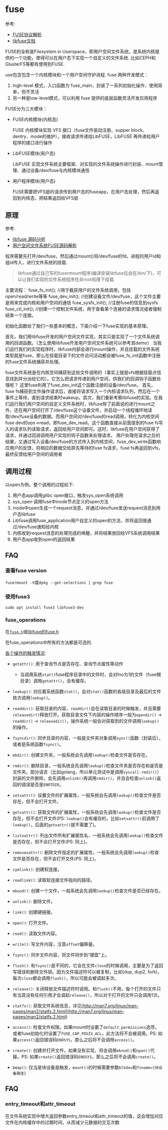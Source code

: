 # fuse
参考:
- [FUSE协议解析](http://blog.mingforpc.me/2018/11/30/FUSE%E5%8D%8F%E8%AE%AE%E8%A7%A3%E6%9E%90/)
- [libfuse文档](https://libfuse.github.io/doxygen/index.html)

FUSE的全称是Filesystem in Userspace，即用户空间文件系统，是系统内核提供的一个功能，使得可以在用户态下实现一个自定义的文件系统. 比如CEPH和GlusterFS等都有使用到FUSE.

use包含包含一个内核模块和一个用户空间守护进程. fuse 两种开发模式：
1. high-level 模式，入口函数为 fuse_main，封装了一系列初始化操作，使用简单，但不灵活
1. 另一种是low-level模式，可以利用 fuse 提供的底层函数灵活开发应用程序

FUSE分为三大模块：
- FUSE内核模块(内核态)

    FUSE 内核模块实现 VFS 接口（fuse文件驱动注册、supper block、dentry、inode的维护），接收请求传递给LibFUSE，LibFUSE 再传递给用户程序的接口进行操作
- LibFUSE模块(用户态)

    LibFUSE 实现文件系统主要框架、对实现的文件系统操作进行封装、mount管理、通过设备/dev/fuse与内核模块通信
- 用户程序模块(用户态)

    FUSE需要把VFS层的请求传到用户态的fuseapp，在用户态处理，然后再返回到内核态，把结果返回给VFS层

## 原理
参考:
- [libfuse 源码分析](https://blog.csdn.net/zhonglinzhang/article/details/104262658)
- [用户空间文件系统FUSE源码解析](https://www.geek-share.com/detail/2499981020.html)

程序需要先打开/dev/fuse，然后通过mount()将/dev/fuse的fd，进程的用户id和组id传入，进行文件系统的挂载.

> libfuse通过自己写的fusermount程序(编译安装libfuse后会在/bin/下)，可以让我们实现的文件系统程序在非root权限下挂载.

主要流程：
fuse_fs_init(); //用于截获用户的文件系统调用，包括open/read/write等等
fuse_dev_init(); //创建设备文件/dev/fuse，这个文件主要是用来完成内核和用户空间的通信
fuse_sysfs_init(); //注册fuse的信息到sysfs
fuse_ctl_init(); //创建一个控制文件系统，用于查看某个连接的请求情况或者强制结束一个连接。

初始化函数给了我们一些基本的概念，下面介绍一下fuse实现的基本原理。

首先，我们用libfuse开发的用户空间文件实现，其实只是实现了一个文件系统调用的回调函数。（怎么使用libfuse开发用户空间文件系统可以参考其demo）
当我们运行我们的实现程序时，libfuse内部会进行mount操作，并且挂载的文件系统类型就是fuse，那么在挂载目录下的文件访问活动都会被fuse_fs_init函数中注册的fuse文件系统捕获并处理。

fuse文件系统是在内核空间捕获到这些文件调用的（事实上就是vfs根据挂载点信息找到并分派给它的）。它怎么把请求传递到用户空间，供我们的回调钩子函数处理呢？
这里fuse利用了fuse_dev_init这个函数注册的设备/dev/fuse。
首先，fuse fs捕获到文件操作请求后，直接将请求写入一个内核请求队列，然后在一个事件上等待，直到请求结束时wakeup。其次，我们重新考察libfuse的实现。在我们运行我们用户空间的自定义文件系统时，libfuse除了前面说的进行mount之外，还在用户空间打开了/dev/fuse这个设备文件，并启动一个线程循环地读取/dev/fuse设备的数据。而用户空间对/dev/fuse的read调用，转化为内核空间fuse dev的ops->read，即fuse_dev_read。这个函数直接从前面提到的fuse fs写入的请求队列读取请求，返回给用户空间即可。这时，libfuse在用户空间获得了请求，并通过回调调用用户实现的钩子函数来处理请求。
用户处理完请求之后的结果，又通过写入设备/dev/fuse的方式传入到内核空间，fuse_dev_write函数响应用户的反馈，将相应的数据交给原先等待的fuse fs请求，fuse fs再返回到vfs，最终反馈给用户空间的调用者

## 调用过程
以open为例，整个调用的过程如下:
1. 用户态app调用glibc open接口，触发sys_open系统调用
1. sys_open 调用fuse中inode节点定义的open方法
1. inode中open生成一个request消息，并通过/dev/fuse发送request消息到用户态libfuse
1. Libfuse调用fuse_application用户自定义的open的方法，并将返回值通过/dev/fuse通知给内核
1. 内核收到request消息的处理完成的唤醒，并将结果放回给VFS系统调用结果
1. 用户态app收到open的返回结果

## FAQ
### 查看fuse version
`fusermount -V`或`dpkg --get-selections | grep fuse`

### 使用fuse3
`sudo apt install fuse3 libfuse3-dev`

### fuse_operations
在[`fuse.h`](http://libfuse.github.io/doxygen/structfuse__operations.html)或[libfuse的fuse.h](https://github.com/libfuse/libfuse/blob/master/include/fuse.h#L302)

在fuse_operations中所有的方法都是可选的.

[各个操作的触发情况](https://github.com/mingforpc/fuse-go/blob/master/doc/%E5%90%84%E4%B8%AA%E6%93%8D%E4%BD%9C%E7%9A%84%E8%A7%A6%E5%8F%91%E6%83%85%E5%86%B5.md):

* `getattr()`: 用于查询节点是否存在、查询节点属性等动作

    * 当调用系统`stat()`fuse程序目录中的文件时，会对Ino为1的文件（fuse根目录）调用`getattr()`，会有缓存。

* `lookup()`: 对应着系统函数`stat()`，会对`stat()`函数的各级目录及最后的文件依次调用`lookup()`。

* `readdir()`: 获取目录的内容，`readdir()`会在读取目录的时候触发，并且需要`releasedir()`释放打开。获取目录文件下内容的操作顺序一般为`opendir()` -> `readdir()` -> `releasedir()`，操作系统一般会对获取到的文件调用`lookup()`的操作。

* `fsyncdir()`: 同步目录的内容，一般是文件夹对象调用`sync()`函数（封装后），或者是系统函数`fsync()`。

* `mkdir()`: 创建文件夹，一般系统会先调用`lookup()`检查文件是否存在。

* `rmdir()`: 删除目录，一般系统会先调用`lookup()`检查文件夹是否存在和是否是文件夹。部分语言（比如golang，所以单元测试中是调用`syscall.rmdir()`）封装的文件删除，会先调用`unlink()`再调用`rmdir()`，并且会检查`unlink()`返回的错误是否是`ENOTDIR`。

* `setxattr()`: 设置文件的扩展属性，一般系统会先调用`lookup()`检查文件是否存在，但不会打开文件。

* `getxattr()`: 获取文件的扩展属性，一般系统会先调用`lookup()`检查文件是否存在，但不会打开文件(PS: `lookup()`会有缓存的，比如`setxattr()`前调用了`lookup()`，后面的`getxattr()`就不需要了)。

* `listxattr()`: 列出文件所有扩展属性名，一般系统会先调用`lookup()`检查文件是否存在，但不会打开文件(PS: 同上)。

* `removexattr()`: 删除文件指定的扩展属性，一般系统会先调用`lookup()`检查文件是否存在，但不会打开文件(PS: 同上)。

* `symlink()`: 创建软连接。

* `readlink()`: 读取软连接文件指向的路径。

* `mknod()`: 创建一个文件，一般系统会先调用`lookup()`检查文件是否已经存在。

* `unlink()`: 删除文件。

* `link()`: 创建硬链接。

* `open()`: 打开文件。

* `read()`: 读取文件内容。

* `write()`: 写文件内容，注意`offset`偏移量。

* `fsync()`: 同步文件内容，将文件同步到“硬盘”上。

* `flush()`: 和`fsync()`是不同的，它会在文件`close`的时候调用，主要是为了返回写错误和删除文件锁。因为文件描述符可以被复制，比如(dup, dup2, fork)，每次`close`都会调用`flush()`，所以可能会被调起多次。

* `release()`: 关闭释放文件描述符时调用。和`flush()`不用，每个打开的文件只有当其没有任何引用才会调起`release()`，所以对于打开的文件只会调用1次。

* `statfs()`: 获取文件系统信息，详见[http://man7.org/linux/man-pages/man2/statfs.2.html](http://man7.org/linux/man-pages/man2/statfs.2.html)

* `access()`: 检查文件权限。如果mount时设置了`default_permissions`选项，或者fuse初始化时设置了`FUSE_CAP_POSIX_ACL`，此方法将不会被调用。PS: 如果`access()`返回错误码`ENOSYS`，那么之后将不会调用`access()`。

* `create()`: 创建并打开文件。如果没有实现，将会调用`mknod()`和`open()`代替。PS: 如果`create()`返回错误码`ENOSYS`，那么之后将不会调用`create()`。

* `bmap()`: 仅当是块设备是触发，`mount()`的时候需要参数`blkdev`和`fsname={块设备路径}`

## FAQ
### entry_timeout和attr_timeout
在文件系统实现中增大返回参数entry_timeout和attr_timeout的值，这会增加对应文件在内核缓存中的过期时间，从而减少元数据的交互次数